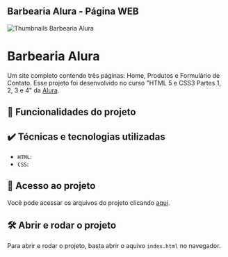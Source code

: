 ## Barbearia Alura - Página WEB
  
</details>

![Thumbnails Barbearia Alura](https://user-images.githubusercontent.com/119821121/207219517-8f1dbc4d-99ab-476e-8ee6-7a0cf07a902a.png)

</details>
  
# Barbearia Alura
Um site completo contendo três páginas: Home, Produtos e Formulário de Contato. Esse projeto foi desenvolvido no curso "HTML 5 e CSS3 Partes 1, 2, 3 e 4" da [Alura](https://www.alura.com.br/).
## 🔨 Funcionalidades do projeto

## ✔️ Técnicas e tecnologias utilizadas
- `HTML`:
- `CSS`:
## 📁 Acesso ao projeto
Você pode acessar os arquivos do projeto clicando [aqui](https://github.com/bibitelles/barbearia).
## 🛠️ Abrir e rodar o projeto
Para abrir e rodar o projeto, basta abrir o aquivo `index.html` no navegador.
